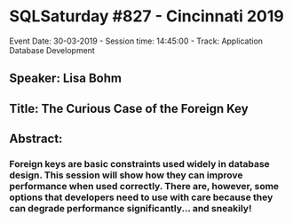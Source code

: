 # SQLSaturday #827 - Cincinnati 2019
Event Date: 30-03-2019 - Session time: 14:45:00 - Track: Application  Database Development
## Speaker: Lisa Bohm
## Title: The Curious Case of the Foreign Key
## Abstract:
### Foreign keys are basic constraints used widely in database design. This session will show how they can improve performance when used correctly. There are, however, some options that developers need to use with care because they can degrade performance significantly... and sneakily!
